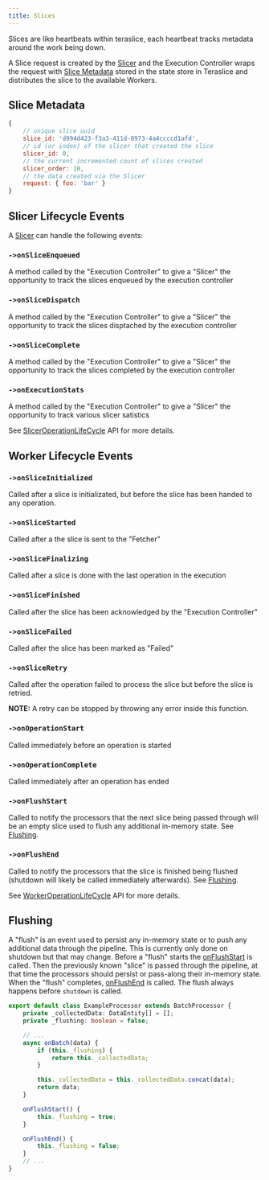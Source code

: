```yaml
---
title: Slices
---
```


Slices are like heartbeats within teraslice, each heartbeat tracks metadata around the work being down.

A Slice request is created by the [Slicer](./types-of-operations.md#Slicers) and the Execution Controller wraps the request with [Slice Metadata](#slice-metadata) stored in the state store in Teraslice and distributes the slice to the available Workers.

## Slice Metadata

```js
{
    // unique slice uuid
    slice_id: 'd994d423-f3a3-411d-8973-4a4ccccd1afd',
    // id (or index) of the slicer that created the slice
    slicer_id: 0,
    // the current incremented count of slices created
    slicer_order: 10,
    // the data created via the Slicer
    request: { foo: 'bar' }
}
```

## Slicer Lifecycle Events

A [Slicer](./types-of-operations.md#Slicers) can handle the following events:

### `->onSliceEnqueued`

A method called by the "Execution Controller" to give a "Slicer"
the opportunity to track the slices enqueued by the execution controller

### `->onSliceDispatch`

A method called by the "Execution Controller" to give a "Slicer"
the opportunity to track the slices disptached by the execution controller

### `->onSliceComplete`

A method called by the "Execution Controller" to give a "Slicer"
the opportunity to track the slices completed by the execution controller

### `->onExecutionStats`

A method called by the "Execution Controller" to give a "Slicer"
the opportunity to track various slicer satistics

See [SlicerOperationLifeCycle](../packages/job-components/api/interfaces/operation-lifecycle/interfaces/SlicerOperationLifeCycle.md) API for more details.

## Worker Lifecycle Events

### `->onSliceInitialized`

Called after a slice is initializated, but before the slice has been handed to any operation.

### `->onSliceStarted`

Called after a the slice is sent to the "Fetcher"

### `->onSliceFinalizing`

Called after a slice is done with the last operation in the execution

### `->onSliceFinished`

Called after the slice has been acknowledged by the "Execution Controller"

### `->onSliceFailed`

Called after the slice has been marked as "Failed"

### `->onSliceRetry`

Called after the operation failed to process the slice but before the slice is retried.

**NOTE:** A retry can be stopped by throwing any error inside this function.

### `->onOperationStart`

Called immediately before an operation is started

### `->onOperationComplete`

Called immediately after an operation has ended

### `->onFlushStart`

Called to notify the processors that the next slice being
passed through will be an empty slice used to flush
any additional in-memory state. See [Flushing](#flushing).

### `->onFlushEnd`

Called to notify the processors that the slice is finished being flushed
(shutdown will likely be called immediately afterwards). See [Flushing](#flushing).

See [WorkerOperationLifeCycle](../packages/job-components/api/interfaces/operation-lifecycle/interfaces/WorkerOperationLifeCycle.md) API for more details.

## Flushing

A "flush" is an event used to persist any in-memory state or to push any additional data through the pipeline. This is currently only done on shutdown but that may change. Before a "flush" starts the [onFlushStart](#-onFlushStart) is called. Then the previously known "slice" is passed through the pipeline, at that time the processors should persist or pass-along their in-memory state. When the "flush" completes, [onFlushEnd](#-onFlushEnd) is called. The flush always happens before `shutdown` is called.

<!--DOCUSAURUS_CODE_TABS-->
<!--TypeScript-->
```ts
export default class ExampleProcessor extends BatchProcessor {
    private _collectedData: DataEntity[] = [];
    private _flushing: boolean = false;

    // ...
    async onBatch(data) {
        if (this._flushing) {
            return this._collectedData;
        }

        this._collectedData = this._collectedData.concat(data);
        return data;
    }

    onFlushStart() {
        this._flushing = true;
    }

    onFlushEnd() {
        this._flushing = false;
    }
    // ...
}
```
<!--END_DOCUSAURUS_CODE_TABS-->

